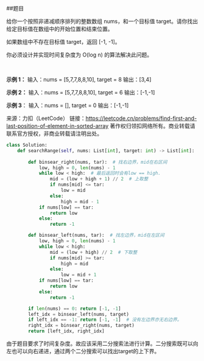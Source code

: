 ##题目

给你一个按照非递减顺序排列的整数数组 nums，和一个目标值 target。请你找出给定目标值在数组中的开始位置和结束位置。

如果数组中不存在目标值 target，返回 [-1, -1]。

你必须设计并实现时间复杂度为 O(log n) 的算法解决此问题。

 

**示例 1：**
输入：nums = [5,7,7,8,8,10], target = 8
输出：[3,4]

**示例 2：**
输入：nums = [5,7,7,8,8,10], target = 6
输出：[-1,-1]

**示例 3**：
输入：nums = [], target = 0
输出：[-1,-1]

来源：力扣（LeetCode）
链接：https://leetcode.cn/problems/find-first-and-last-position-of-element-in-sorted-array
著作权归领扣网络所有。商业转载请联系官方授权，非商业转载请注明出处。


~~~python
class Solution:
    def searchRange(self, nums: List[int], target: int) -> List[int]:
        
        def binsear_right(nums, tar):  # 找右边界，mid在右区间
            low, high = 0, len(nums) - 1
            while low < high:  # 最后返回时会有low == high.
                mid = (low + high + 1) // 2  # 上取整
                if nums[mid] <= tar:
                    low = mid
                else:
                    high = mid - 1
            if nums[low] == tar:
                return low
            else:
                return -1

        def binsear_left(nums, tar):  # 找左边界，mid在左区间
            low, high = 0, len(nums) - 1
            while low < high:
                mid = (low + high) // 2  # 下取整
                if nums[mid] >= tar:
                    high = mid
                else:
                    low = mid + 1
            if nums[low] == tar:
                return low
            else:
                return -1

        if len(nums) == 0: return [-1, -1]
        left_idx = binsear_left(nums, target)
        if left_idx == -1: return [-1, -1]  # 没有左边界亦无右边界。
        right_idx = binsear_right(nums, target)
        return [left_idx, right_idx]
~~~


由于题目要求了时间复杂度。故应该采用二分搜索法进行计算。二分搜索既可以向左也可以向右递进，通过两个二分搜索可以找出target的上下界。